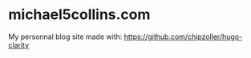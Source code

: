 
# michael5collins.com

My personnal blog site made with: https://github.com/chipzoller/hugo-clarity